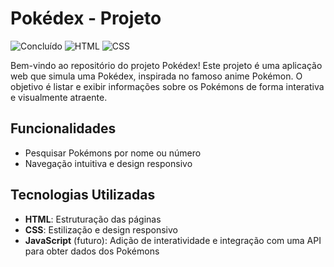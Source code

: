 # Pokédex - Projeto

![Concluído](https://img.shields.io/badge/status-concluido-green)
![HTML](https://img.shields.io/badge/html-100%25-orange)
![CSS](https://img.shields.io/badge/css-100%25-blue)

Bem-vindo ao repositório do projeto Pokédex! Este projeto é uma aplicação web que simula uma Pokédex, inspirada no famoso anime Pokémon. O objetivo é listar e exibir informações sobre os Pokémons de forma interativa e visualmente atraente.

## Funcionalidades

- Pesquisar Pokémons por nome ou número
- Navegação intuitiva e design responsivo

## Tecnologias Utilizadas

- **HTML**: Estruturação das páginas
- **CSS**: Estilização e design responsivo
- **JavaScript** (futuro): Adição de interatividade e integração com uma API para obter dados dos Pokémons


